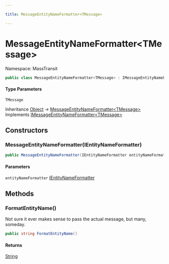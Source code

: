 ```yaml
---

title: MessageEntityNameFormatter<TMessage>

---
```


# MessageEntityNameFormatter\<TMessage\>

Namespace: MassTransit

```csharp
public class MessageEntityNameFormatter<TMessage> : IMessageEntityNameFormatter<TMessage>
```

#### Type Parameters

`TMessage`<br/>

Inheritance [Object](https://learn.microsoft.com/en-us/dotnet/api/system.object) → [MessageEntityNameFormatter\<TMessage\>](../masstransit/messageentitynameformatter-1)<br/>
Implements [IMessageEntityNameFormatter\<TMessage\>](../masstransit/imessageentitynameformatter-1)

## Constructors

### **MessageEntityNameFormatter(IEntityNameFormatter)**

```csharp
public MessageEntityNameFormatter(IEntityNameFormatter entityNameFormatter)
```

#### Parameters

`entityNameFormatter` [IEntityNameFormatter](../masstransit/ientitynameformatter)<br/>

## Methods

### **FormatEntityName()**

Not sure it ever makes sense to pass the actual message, but many, someday.

```csharp
public string FormatEntityName()
```

#### Returns

[String](https://learn.microsoft.com/en-us/dotnet/api/system.string)<br/>
